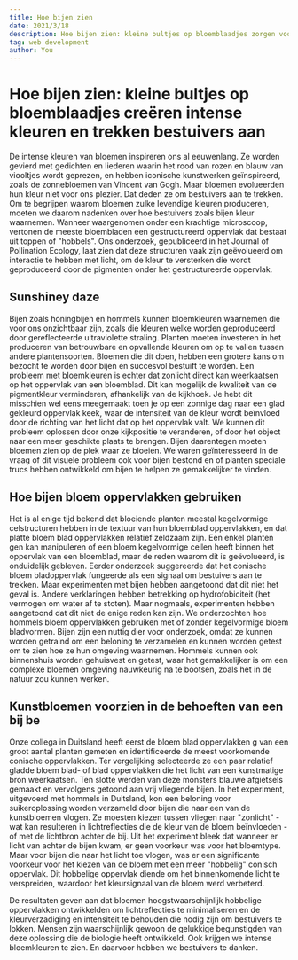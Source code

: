```yaml
---
title: Hoe bijen zien
date: 2021/3/18
description: Hoe bijen zien: kleine bultjes op bloemblaadjes zorgen voor intense kleuren.
tag: web development
author: You
---
```


# Hoe bijen zien: kleine bultjes op bloemblaadjes creëren intense kleuren en trekken bestuivers aan


De intense kleuren van bloemen inspireren ons al eeuwenlang. Ze worden gevierd met gedichten en liederen waarin het rood van rozen en blauw van viooltjes wordt geprezen, en hebben iconische kunstwerken geïnspireerd, zoals de zonnebloemen van Vincent van Gogh.
Maar bloemen evolueerden hun kleur niet voor ons plezier. Dat deden ze om bestuivers aan te trekken. Om te begrijpen waarom bloemen zulke levendige kleuren produceren, moeten we daarom nadenken over hoe bestuivers zoals bijen kleur waarnemen.
Wanneer waargenomen onder een krachtige microscoop, vertonen de meeste bloembladen een gestructureerd oppervlak dat bestaat uit toppen of "hobbels". Ons onderzoek, gepubliceerd in het Journal of Pollination Ecology, laat zien dat deze structuren vaak zijn geëvolueerd om interactie te hebben met licht, om de kleur te versterken die wordt geproduceerd door de pigmenten onder het gestructureerde oppervlak.

## Sunshiney daze

Bijen zoals honingbijen en hommels kunnen bloemkleuren waarnemen die voor ons onzichtbaar zijn, zoals die kleuren  welke worden geproduceerd door gereflecteerde ultraviolette straling.
Planten moeten investeren in het produceren van betrouwbare en opvallende kleuren om op te vallen tussen andere plantensoorten. Bloemen die dit doen, hebben een grotere kans om bezocht te worden door bijen en succesvol bestuift te worden.
Een probleem met bloemkleuren is echter dat zonlicht direct kan weerkaatsen op het oppervlak van een bloemblad. Dit kan mogelijk de kwaliteit van de pigmentkleur verminderen, afhankelijk van de kijkhoek.
Je hebt dit misschien wel eens meegemaakt toen je op een zonnige dag naar een glad gekleurd oppervlak keek, waar de intensiteit van de kleur wordt beïnvloed door de richting van het licht dat op het oppervlak valt. We kunnen dit probleem oplossen door onze kijkpositie te veranderen, of door het object naar een meer geschikte plaats te brengen. Bijen daarentegen moeten bloemen zien op de plek waar ze bloeien.
We waren geïnteresseerd in de vraag of dit visuele probleem ook voor bijen bestond en of planten speciale trucs hebben ontwikkeld om bijen te helpen ze gemakkelijker te vinden.

## Hoe bijen bloem oppervlakken gebruiken

Het is al enige tijd bekend dat bloeiende planten meestal kegelvormige celstructuren hebben in de textuur van hun bloemblad oppervlakken, en dat platte bloem blad oppervlakken relatief zeldzaam zijn. Een enkel planten gen kan manipuleren of een bloem kegelvormige cellen heeft binnen het oppervlak van een bloemblad, maar de reden waarom dit is geëvolueerd, is onduidelijk gebleven.
Eerder onderzoek suggereerde dat het conische bloem bladoppervlak fungeerde als een signaal om bestuivers aan te trekken. Maar experimenten met bijen hebben aangetoond dat dit niet het geval is. Andere verklaringen hebben betrekking op hydrofobiciteit (het vermogen om water af te stoten). Maar nogmaals, experimenten hebben aangetoond dat dit niet de enige reden kan zijn.
We onderzochten hoe hommels bloem oppervlakken gebruiken met of zonder kegelvormige bloem bladvormen. Bijen zijn een nuttig dier voor onderzoek, omdat ze kunnen worden getraind om een ​​beloning te verzamelen en kunnen worden getest om te zien hoe ze hun omgeving waarnemen.
Hommels kunnen ook binnenshuis worden gehuisvest en getest, waar het gemakkelijker is om een ​​complexe bloemen omgeving nauwkeurig na te bootsen, zoals het in de natuur zou kunnen werken.

## Kunstbloemen voorzien in de behoeften van een bij be

Onze collega in Duitsland heeft eerst de bloem blad oppervlakken g van een groot aantal planten gemeten en identificeerde de meest voorkomende conische oppervlakken.
Ter vergelijking selecteerde ze een paar relatief gladde bloem blad- of blad oppervlakken die het licht van een kunstmatige bron weerkaatsen. Ten slotte werden van deze monsters blauwe afgietsels gemaakt en vervolgens getoond aan vrij vliegende bijen.
In het experiment, uitgevoerd met hommels in Duitsland, kon een beloning voor suikeroplossing worden verzameld door bijen die naar een van de kunstbloemen vlogen. Ze moesten kiezen tussen vliegen naar "zonlicht" - wat kan resulteren in lichtreflecties die de kleur van de bloem beïnvloeden - of met de lichtbron achter de bij.
Uit het experiment bleek dat wanneer er licht van achter de bijen kwam, er geen voorkeur was voor het bloemtype. Maar voor bijen die naar het licht toe vlogen, was er een significante voorkeur voor het kiezen van de bloem met een meer "hobbelig" conisch oppervlak. Dit hobbelige oppervlak diende om het binnenkomende licht te verspreiden, waardoor het kleursignaal van de bloem werd verbeterd.

De resultaten geven aan dat bloemen hoogstwaarschijnlijk hobbelige oppervlakken ontwikkelden om lichtreflecties te minimaliseren en de kleurverzadiging en intensiteit te behouden die nodig zijn om bestuivers te lokken. Mensen zijn waarschijnlijk gewoon de gelukkige begunstigden van deze oplossing die de biologie heeft ontwikkeld. Ook krijgen we intense bloemkleuren te zien. En daarvoor hebben we bestuivers te danken.


